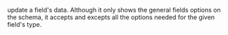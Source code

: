 update a field's data. Although it only shows the general fields options on the schema, it accepts and excepts all the options needed for the given field's type.